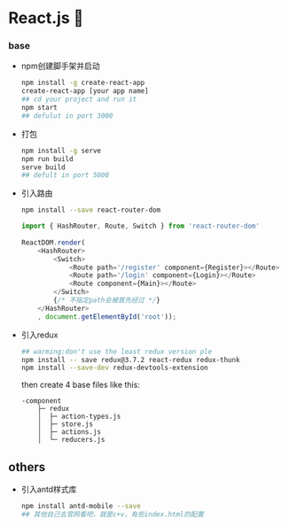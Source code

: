 
# React.js :taxi:

### base

- npm创建脚手架并启动
    ``` bash
    npm install -g create-react-app
    create-react-app [your app name]
    ## cd your project and run it
    npm start
    ## defulut in port 3000
    ```
- 打包
    ``` bash
    npm install -g serve
    npm run build
    serve build
    ## defult in port 5000
    ```
- 引入路由
    ``` bash
    npm install --save react-router-dom
    ```
    ``` js
    import { HashRouter, Route, Switch } from 'react-router-dom'
        
    ReactDOM.render(
        <HashRouter>
            <Switch>
                <Route path='/register' component={Register}></Route>
                <Route path='/login' component={Login}></Route>
                <Route component={Main}></Route>
            </Switch>
            {/* 不指定path会被首先经过 */}
        </HashRouter>
        , document.getElementById('root'));


    ```
- 引入redux
    ``` bash
    ## warming:don't use the least redux version ple
    npm install -- save redux@3.7.2 react-redux redux-thunk
    npm install --save-dev redux-devtools-extension
    ```
    then create 4 base files like this:
    ```
    -component
        ├─ redux
        │  ├─ action-types.js
        │  ├─ store.js
        │  ├─ actions.js
        │  └─ reducers.js

    ```

## others

- 引入antd样式库
    ``` bash
    npm install antd-mobile --save
    ## 其他自己去官网看吧，就是c+v，有些index.html的配置
    ```

    